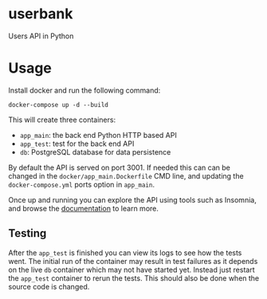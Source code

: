 # userbank

Users API in Python

# Usage

Install docker and run the following command:

```
docker-compose up -d --build
```

This will create three containers:
- `app_main`: the back end Python HTTP based API
- `app_test`: test for the back end API
- `db`: PostgreSQL database for data persistence

By default the API is served on port 3001. If needed this can can be
changed in the `docker/app_main.Dockerfile` CMD line, and updating the
`docker-compose.yml` ports option in `app_main`.

Once up and running you can explore the API using tools such as
Insomnia, and browse the [documentation](./docs/index.md) to learn
more.

## Testing

After the `app_test` is finished you can view its logs to see how the
tests went. The initial run of the container may result in test
failures as it depends on the live `db` container which may not have
started yet. Instead just restart the `app_test` container to rerun the
tests. This should also be done when the source code is changed.

